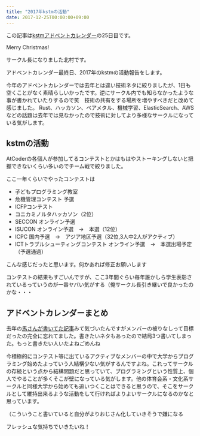 ```yaml
---
title: "2017年kstmの活動"
date: 2017-12-25T00:00:00+09:00
---
```

この記事は[kstmアドベントカレンダー](https://qiita.com/advent-calendar/2017/kstm)の25日目です。

Merry Christmas!

サークル長になりました北村です。

アドベントカレンダー最終日、2017年のkstmの活動報告をします。

今年のアドベントカレンダーでは去年とは違い技術ネタに絞りましたが、1日も空くことがなく素晴らしいかったです。逆にサークル内でも知らなかったような事が書かれていたりするので笑　技術の共有をする場所を増やすべきだと改めて感じました。
Rust、ハッカソン、ベアメタル、機械学習、ElasticSearch、AWSなどの話題は去年では見なかったので技術に対してより多様なサークルになっている気がします。

## kstmの活動
AtCoderの各個人が参加してるコンテストとかはもはやストーキングしないと把握できないくらい多いのでチーム戦で絞りました。

ここ一年くらいでやったコンテストは

 - 子どもプログラミング教室
 - 危機管理コンテスト 予選
 - ICFPコンテスト
 - コニカミノルタハッカソン（2位）
 - SECCON オンライン予選
 - ISUCON オンライン予選　→　本選（12位）
 - ICPC 国内予選　→　アジア地区予選（32位,3人中2人がアクティブ）
 - ICTトラブルシューティングコンテスト オンライン予選　→　本選出場予定（予選通過）

こんな感じだったと思います。何かあれば修正お願いします

コンテストの結果もすごいんですが、ここ3年間ぐらい毎年誰かしら学生表彰されているっていうのが一番ヤバい気がする（俺サークル長引き継いで良かったのかな・・・

## アドベントカレンダーまとめ
去年の[馬さんが書いてた記事](http://goryudyuma.hatenablog.jp/entry/2016/12/25/012618)みて気づいたんですがメンバーの被りなしって目標だったの完全に忘れてました。書きたいネタもあったので結局3つ書いてしまった。もっと書きたい人いたよねごめんね

今積極的にコンテスト等に出ているアクティブなメンバーの中で大学からプログラミング始めたよっていう人結構少ない気がするんですよね。これってサークルの存続という点から結構問題だと思っていて、プログラミングという性質上、個人でやることが多くそこが壁になっている気がします。他の体育会系・文化系サークルと同様大学から始めても追いつくことはできると思うので、そこをサークルとして維持出来るような活動をして行ければよりよいサークルになるのかなと思っています。

（こういうこと書いていると自分がよりおじさん化していきそうで嫌になる

フレッシュな気持ちでいきたいね！
